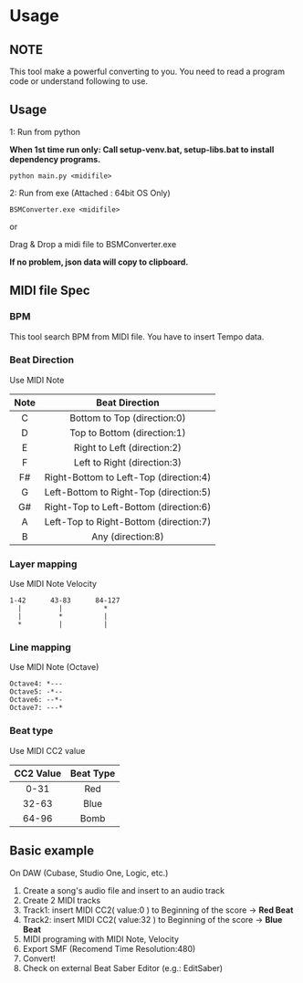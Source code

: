 # Usage

## NOTE
This tool make a powerful converting to you.
You need to read a program code or understand following to use.

## Usage

1: Run from python

**When 1st time run only: Call setup-venv.bat, setup-libs.bat to install dependency programs.**

`python main.py <midifile>`

2: Run from exe (Attached : 64bit OS Only)

`BSMConverter.exe <midifile>`

or

Drag & Drop a midi file to BSMConverter.exe

**If no problem, json data will copy to clipboard.**

## MIDI file Spec

### BPM

This tool search BPM from MIDI file.
You have to insert Tempo data.


### Beat Direction

Use MIDI Note

| Note |             Beat Direction             |
|:----:|:--------------------------------------:|
| C    | Bottom to Top (direction:0)            |
| D    | Top to Bottom (direction:1)            |
| E    | Right to Left (direction:2)            |
| F    | Left to Right (direction:3)            |
| F#   | Right-Bottom to Left-Top (direction:4) |
| G    | Left-Bottom to Right-Top (direction:5) |
| G#   | Right-Top to Left-Bottom (direction:6) |
| A    | Left-Top to Right-Bottom (direction:7) |
| B    | Any (direction:8)                      |

### Layer mapping

Use MIDI Note Velocity

~~~
1-42      43-83      84-127
  |         |          *
  |         *          |
  *         |          |
~~~

### Line mapping

Use MIDI Note (Octave)

~~~
Octave4: *---
Octave5: -*--
Octave6: --*-
Octave7: ---*
~~~

### Beat type

Use MIDI CC2 value

| CC2 Value | Beat Type |
|:---------:|:---------:|
| 0-31      | Red       |
| 32-63     | Blue      |
| 64-96     | Bomb      |

## Basic example

On DAW (Cubase, Studio One, Logic, etc.)

1. Create a song's audio file and insert to an audio track
2. Create 2 MIDI tracks
3. Track1: insert MIDI CC2( value:0 ) to Beginning of the score -\> **Red Beat**
4. Track2: insert MIDI CC2( value:32 ) to Beginning of the score -\> **Blue Beat**
5. MIDI programing with MIDI Note, Velocity
6. Export SMF (Recomend Time Resolution:480)
7. Convert!
8. Check on external Beat Saber Editor (e.g.: EditSaber)

